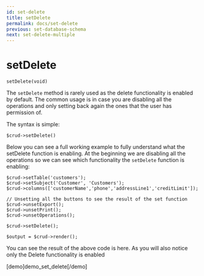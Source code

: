 ```yaml
---
id: set-delete
title: setDelete
permalink: docs/set-delete
previous: set-database-schema
next: set-delete-multiple
---
```


# setDelete


<pre><code class="php">setDelete(void)</code></pre>
The <code>setDelete</code> method is rarely used as the delete functionality is enabled by default. The common usage is in case you are disabling all the operations and only setting back again the ones that the user has permission of.

The syntax is simple:
<pre><code class="php">$crud->setDelete()</code></pre>

Below you can see a full working example to fully understand what the setDelete function is enabling. At the beginning we are disabling all the operations so we can see which functionality the <code>setDelete</code> function is enabling:

<pre><code class="php">$crud->setTable('customers');
$crud->setSubject('Customer', 'Customers');
$crud->columns(['customerName','phone','addressLine1','creditLimit']);

// Unsetting all the buttons to see the result of the set function
$crud->unsetExport();
$crud->unsetPrint();
$crud->unsetOperations();

$crud->setDelete();

$output = $crud->render();</code></pre>

You can see the result of the above code is here. As you will also notice only the Delete functionality is enabled

[demo]demo_set_delete[/demo]